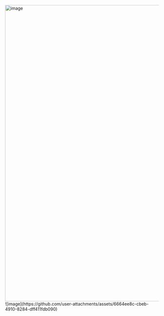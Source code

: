 <img width="969" alt="image" src="https://github.com/user-attachments/assets/61e793b4-b724-4126-a6a1-026eb95dddd7">
![image](https://github.com/user-attachments/assets/6664ee8c-cbeb-4910-8284-dff411fdb090)
